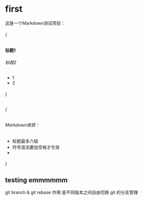 ﻿# first
这是一个Markdown测试项目：
###### {
####  标题1
###### 标题2

- 1
- 2
###### }

###### {
###### Markdown收获：
- 标题最多六级
- 符号语法要加空格才生效
- 
###### }
## testing emmmmmm
git branch & git rebase 作用 是不同版本之间自由切换
git 的分支管理